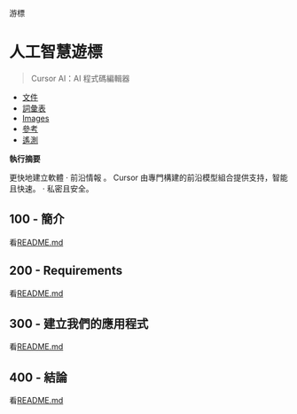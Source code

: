 游標

# 人工智慧遊標

> Cursor AI：AI 程式碼編輯器

-   [文件](./DOCUMENTATION.md)
-   [詞彙表](./GLOSSARY.md)
-   [Images](./IMAGES.md)
-   [參考](./REFERENCES.md)
-   [遙測](./TELEMETRY.md)

**執行摘要**

更快地建立軟體 
· 前沿情報
。 Cursor 由專門構建的前沿模型組合提供支持，智能且快速。 
· 私密且安全。

## 100 - 簡介

看[README.md](./100/README.md)

## 200 - Requirements

看[README.md](./200/README.md)

## 300 - 建立我們的應用程式

看[README.md](./300/README.md)

## 400 - 結論

看[README.md](./400/README.md)
